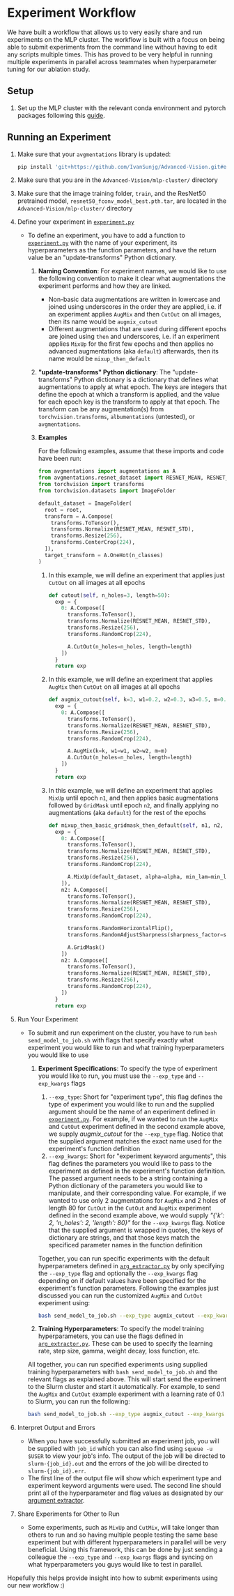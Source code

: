 # Experiment Workflow

We have built a workflow that allows us to very easily share and run experiments on the MLP cluster. The workflow is built with a focus on being able to submit experiments from the command line without having to edit any scripts multiple times. This has proved to be very helpful in running multiple experiments in parallel across teammates when hyperparameter tuning for our ablation study.

## Setup

1. Set up the MLP cluster with the relevant conda environment and pytorch packages following this [guide](mlp_cluster_guide.md).

## Running an Experiment

1. Make sure that your `avgmentations` library is updated:

    ```sh
    pip install 'git+https://github.com/IvanSunjg/Advanced-Vision.git#egg=avgmentations&subdirectory=avgmentations'
    ```

2. Make sure that you are in the `Advanced-Vision/mlp-cluster/` directory
3. Make sure that the image training folder, `train`, and the ResNet50 pretrained model, `resnet50_fconv_model_best.pth.tar`, are located in the `Advanced-Vision/mlp-cluster/` directory
4. Define your experiment in [`experiment.py`](experiment.py)
    * To define an experiment, you have to add a function to [`experiment.py`](experiment.py) with the name of your experiment, its hyperparameters as the function parameters, and have the return value be an "update-transforms" Python dictionary.
        1. **Naming Convention**: For experiment names, we would like to use the following convention to make it clear what augmentations the experiment performs and how they are linked.
            * Non-basic data augmentations are written in lowercase and joined using underscores in the order they are applied, i.e. if an experiment applies `AugMix` and then `CutOut` on all images, then its name would be `augmix_cutout`
            * Different augmentations that are used during different epochs are joined using `then` and underscores, i.e. if an experiment applies `MixUp` for the first few epochs and then applies no advanced augmentations (aka `default`) afterwards, then its name would be `mixup_then_default`
        2. **"update-transforms" Python dictionary**: The "update-transforms" Python dictionary is a dictionary that defines what augmentations to apply at what epoch. The keys are integers that define the epoch at which a transform is applied, and the value for each epoch key is the transform to apply at that epoch. The transform can be any augmentation(s) from `torchvision.transforms`, `albumentations` (untested), or `avgmentations`.
        3. **Examples**

            For the following examples, assume that these imports and code have been run:

            ```python
            from avgmentations import augmentations as A
            from avgmentations.resnet_dataset import RESNET_MEAN, RESNET_STD
            from torchvision import transforms
            from torchvision.datasets import ImageFolder

            default_dataset = ImageFolder(
              root = root,
              transform = A.Compose(
                transforms.ToTensor(),
                transforms.Normalize(RESNET_MEAN, RESNET_STD),
                transforms.Resize(256),
                transforms.CenterCrop(224),
              ]),
              target_transform = A.OneHot(n_classes)
            )
            ```

            1. In this example, we will define an experiment that applies just `CutOut` on all images at all epochs

                ```python
                def cutout(self, n_holes=3, length=50):
                  exp = {
                    0: A.Compose([
                      transforms.ToTensor(),
                      transforms.Normalize(RESNET_MEAN, RESNET_STD),
                      transforms.Resize(256),
                      transforms.RandomCrop(224),

                      A.CutOut(n_holes=n_holes, length=length)
                    ])
                  }
                  return exp
                ```

            2. In this example, we will define an experiment that applies `AugMix` then `CutOut` on all images at all epochs

                ```python
                def augmix_cutout(self, k=3, w1=0.2, w2=0.3, w3=0.5, m=0.2, n_holes=3, length=50):
                  exp = {
                    0: A.Compose([
                      transforms.ToTensor(),
                      transforms.Normalize(RESNET_MEAN, RESNET_STD),
                      transforms.Resize(256),
                      transforms.RandomCrop(224),

                      A.AugMix(k=k, w1=w1, w2=w2, m=m)
                      A.CutOut(n_holes=n_holes, length=length)
                    ])
                  }
                  return exp
                ```

            3. In this example, we will define an experiment that applies `MixUp` until epoch `n1`, and then applies basic augmentations followed by `GridMask` until epoch `n2`, and finally applying no augmentations (aka `default`) for the rest of the epochs

                ```python
                def mixup_then_basic_gridmask_then_default(self, n1, n2, alpha=1.0, min_lam=0, max_lam=1, sharpnesss_factor=2):
                  exp = {
                    0: A.Compose([
                      transforms.ToTensor(),
                      transforms.Normalize(RESNET_MEAN, RESNET_STD),
                      transforms.Resize(256),
                      transforms.RandomCrop(224),

                      A.MixUp(default_dataset, alpha=alpha, min_lam=min_lam, max_lam=max_lam)
                    ]),
                    n2: A.Compose([
                      transforms.ToTensor(),
                      transforms.Normalize(RESNET_MEAN, RESNET_STD),
                      transforms.Resize(256),
                      transforms.RandomCrop(224),

                      transforms.RandomHorizontalFlip(),
                      transforms.RandomAdjustSharpness(sharpness_factor=sharpness_factor),

                      A.GridMask()
                    ])
                    n2: A.Compose([
                      transforms.ToTensor(),
                      transforms.Normalize(RESNET_MEAN, RESNET_STD),
                      transforms.Resize(256),
                      transforms.RandomCrop(224),
                    ])
                  }
                  return exp
                ```

5. Run Your Experiment
    * To submit and run experiment on the cluster, you have to run `bash send_model_to_job.sh` with flags that specify exactly what experiment you would like to run and what training hyperparameters you would like to use
        1. **Experiment Specifications**: To specify the type of experiment you would like to run, you must use the `--exp_type` and `--exp_kwargs` flags
            1. `--exp_type`: Short for "experiment type", this flag defines the type of experiment you would like to run and the supplied argument should be the name of an experiment defined in [`experiment.py`](experiment.py). For example, if we wanted to run the `AugMix` and `CutOut` experiment defined in the second example above, we supply *augmix_cutout* for the `--exp_type` flag. Notice that the supplied argument matches the exact name used for the experiment's function definition
            2. `--exp_kwargs`: Short for "experiment keyword arguments", this flag defines the parameters you would like to pass to the experiment as defined in the experiment's function definition. The passed argument needs to be a string containing a Python dictionary of the parameters you would like to manipulate, and their corresponding value. For example, if we wanted to use only 2 augmentations for `AugMix` and 2 holes of length 80 for `CutOut` in the `CutOut` and `AugMix` experiment defined in the second example above, we would supply *"{'k': 2, 'n_holes': 2, 'length': 80}"* for the `--exp_kwargs` flag. Notice that the supplied argument is wrapped in quotes, the keys of dictionary are strings, and that those keys match the specificed parameter names in the function definition

            Together, you can run specific experiments with the default hyperparameters defined in [`arg_extractor.py`](arg_extractor.py) by only specifying the `--exp_type` flag and optionally the `--exp_kwargs` flag depending on if default values have been specified for the experiment's function parameters. Following the examples just discussed you can run the customized `AugMix` and `CutOut` experiment using:

            ```bash
            bash send_model_to_job.sh --exp_type augmix_cutout --exp_kwargs "{'k': 2, 'n_holes': 2, 'length': 80}"
            ```

        2. **Training Hyperparameters**: To specify the model training hyperparameters, you can use the flags defined in [`arg_extractor.py`](arg_extractor.py). These can be used to specify the learning rate, step size, gamma, weight decay, loss function, etc.

        All together, you can run specified experiments using supplied training hyperparameters with `bash send_model_to_job.sh` and the relevant flags as explained above. This will start send the experiment to the Slurm cluster and start it automatically. For example, to send the `AugMix` and `CutOut` example experiment with a learning rate of 0.1 to Slurm, you can run the following:

        ```bash
        bash send_model_to_job.sh --exp_type augmix_cutout --exp_kwargs "{'k': 2, 'n_holes': 2, 'length': 80}" --lr 0.1
        ```

6. Interpret Output and Errors
    * When you have successfully submitted an experiment job, you will be supplied with `job_id` which you can also find using `squeue -u $USER` to view your job's info. The output of the job will be directed to `slurm-{job_id}.out` and the errors of the job will be directed to `slurm-{job_id}.err`.
    * The first line of the output file will show which experiment type and experiment keyword arguments were used. The second line should print all of the hyperparameter and flag values as designated by our [argument extractor](arg_extractor.py).
7. Share Experiments for Other to Run
    * Some experiments, such as `MixUp` and `CutMix`, will take longer than others to run and so having multiple people testing the same base experiment but with different hyperparameters in parallel will be very beneficial. Using this framework, this can be done by just sending a colleague the `--exp_type` and `--exp_kwargs` flags and syncing on what hyperparameters you guys would like to test in parallel.

Hopefully this helps provide insight into how to submit experiments using our new workflow :)
